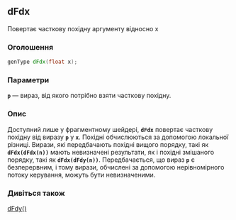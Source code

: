 ## dFdx
Повертає часткову похідну аргументу відносно x

### Оголошення
```glsl
genType dFdx(float x);
```

### Параметри
**```p```** — вираз, від якого потрібно взяти часткову похідну.

### Опис
Доступний лише у фрагментному шейдері, **```dFdx```** повертає часткову похідну від виразу **`p`** у **`x`**. Похідні обчислюються за допомогою локальної різниці. Вирази, які передбачають похідні вищого порядку, такі як **```dFdx(dFdx(n))```** мають невизначені результати, як і похідні змішаного порядку, такі як **```dFdx(dFdy(n))```**. Передбачається, що вираз **`p`** є безперервним, і тому вирази, обчислені за допомогою нерівномірного потоку керування, можуть бути невизначеними.

### Дивіться також
[dFdy()](/glossary/?lan=ua&search=dFdy)
